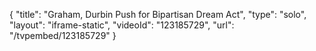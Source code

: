 {
    "title": "Graham, Durbin Push for Bipartisan Dream Act",
    "type": "solo",
    "layout": "iframe-static",
    "videoId": "123185729",
    "url": "\/tvpembed\/123185729"
}